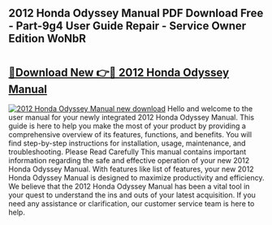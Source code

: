 ## 2012 Honda Odyssey Manual PDF Download Free - Part-9g4 User Guide Repair - Service Owner Edition WoNbR

# <h2><a href="http://bc15243.oget.top/?id=2012+Honda+Odyssey+Manual">🔗Download New 👉🔴 2012 Honda Odyssey Manual</a></h2>

[![2012 Honda Odyssey Manual new download](https://i.imgur.com/5g1atiW.png)](http://bc15243.oget.top/?id=2012+Honda+Odyssey+Manual)
Hello and welcome to the user manual for your newly integrated 2012 Honda Odyssey Manual. This guide is here to help you make the most of your product by providing a comprehensive overview of its features, functions, and benefits. You will find step-by-step instructions for installation, usage, maintenance, and troubleshooting. Please Read Carefully This manual contains important information regarding the safe and effective operation of your new 2012 Honda Odyssey Manual. With features like list of features, your new 2012 Honda Odyssey Manual is designed to maximize productivity and efficiency. We believe that the 2012 Honda Odyssey Manual has been a vital tool in your quest to understand the ins and outs of your latest acquisition. If you need any assistance or clarification, our customer service team is here to help.
